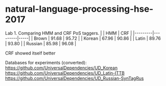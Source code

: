 # natural-language-processing-hse-2017

Lab 1. Comparing HMM and CRF PoS taggers.
|         | HMM | CRF |
|---------|---------|-----|
| Brown   |   91.68 | 95.72  |
| Korean  |   67.96 | 90.86  |
| Latin   |   89.76 | 93.80  |
| Russian |   85.98 | 96.08  |

CRF showed itself better

Databases for experiments (converted):
https://github.com/UniversalDependencies/UD_Korean  
https://github.com/UniversalDependencies/UD_Latin-ITTB  
https://github.com/UniversalDependencies/UD_Russian-SynTagRus  
